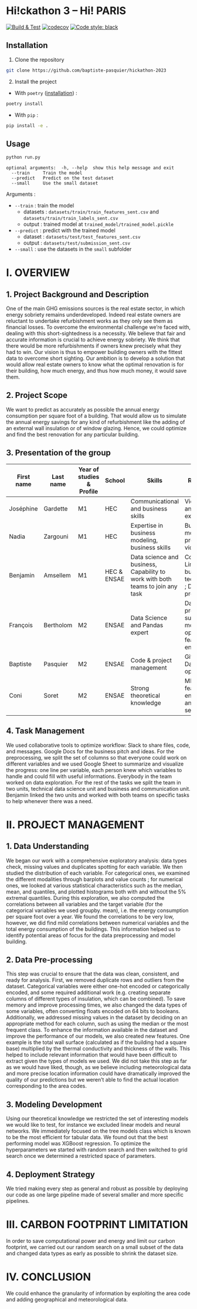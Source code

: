 # Hi!ckathon 3 – Hi! PARIS

[![Build & Test](https://github.com/baptiste-pasquier/hickathon-2023/actions/workflows/main.yml/badge.svg)](https://github.com/baptiste-pasquier/hickathon-2023/actions/workflows/main.yml)
[![codecov](https://codecov.io/github/baptiste-pasquier/hickathon-2023/branch/main/graph/badge.svg)](https://codecov.io/gh/baptiste-pasquier/hickathon-2023)
[![Code style: black](https://img.shields.io/badge/code%20style-black-000000.svg)](https://github.com/psf/black)

## Installation

1. Clone the repository
```bash
git clone https://github.com/baptiste-pasquier/hickathon-2023
```

2. Install the project
- With `poetry` ([installation](https://python-poetry.org/docs/#installation)) :
```bash
poetry install
```
- With `pip` :
```bash
pip install -e .
```

## Usage

```bash
python run.py
```
```
optional arguments:  -h, --help  show this help message and exit
  --train     Train the model
  --predict   Predict on the test dataset
  --small     Use the small dataset
```
Arguments :

- `--train` : train the model
  - datasets : `datasets/train/train_features_sent.csv` and `datasets/train/train_labels_sent.csv`
  - output : trained model at `trained_model/trained_model.pickle`
- `--predict` : predict with the trained model
  - dataset : `datasets/test/test_features_sent.csv`
  - output : `datasets/test/submission_sent.csv`
- `--small` : use the datasets in the `small` subfolder

# I.	OVERVIEW
## 1.	Project Background and Description

One of the main GHG emissions sources is the real estate sector, in which energy sobriety remains underdeveloped. Indeed real estate owners are reluctant to undertake refurbishment works as they only see them as financial losses. To overcome the environmental challenge we’re faced with, dealing with this short-sightedness is a necessity. We believe that fair and accurate information is crucial to achieve energy sobriety. We think that there would be more refurbishments if owners knew precisely what they had to win. Our vision is thus to empower building owners with the fittest data to overcome short sighting. Our ambition is to develop a solution that would allow real estate owners to know what the optimal renovation is for their building, how much energy, and thus how much money, it would save them.

## 2.	Project Scope

We want to predict as accurately as possible the annual energy consumption per square foot of a building. That would allow us to simulate the annual energy savings for any kind of refurbishment like the adding of an external wall insulation or of window glazing. Hence, we could optimize and find the best renovation for any particular building.
## 3.	Presentation of the group

| First name | Last name | Year of studies & Profile | School      | Skills                                                                          | Roles/Tasks                                                            |
| ---------- | --------- | ------------------------- | ----------- | ------------------------------------------------------------------------------- | ---------------------------------------------------------------------- |
| Joséphine  | Gardette  | M1                        | HEC         | Communicational and business skills                                             | Video making and data exploration                                      | Answer |
| Nadia      | Zargouni  | M1                        | HEC         | Expertise in business modeling, business skills                                 | Business model, data preprocessing, video making                       |
| Benjamin   | Amsellem  | M1                        | HEC & ENSAE | Data science and business,  Capability to work with both teams to join any task | Coordinator, Linking business and technical units ; Data preprocessing |
| François   | Bertholom | M2                        | ENSAE       | Data Science and Pandas expert                                                  | Data preprocessing supervisor, model optimization, feature engineering |
| Baptiste   | Pasquier  | M2                        | ENSAE       | Code & project management                                                       | Git lord, Dataset optimization                                         |
| Coni       | Soret     | M2                        | ENSAE       | Strong theoretical knowledge                                                    | ML engineer ; feature engineering and model selection                  |

## 4.	Task Management

We used collaborative tools to optimize workflow: Slack to share files, code, and messages. Google Docs for the business pitch and ideas. For the preprocessing, we split the set of columns so that everyone could work on different variables and we used Google Sheet to summarize and visualize the progress: one line per variable, each person knew which variables to handle and could fill with useful informations.
Everybody in the team worked on data exploration. For the rest of the tasks we split the team in two units, technical data science unit and business and communication unit. Benjamin linked the two units and worked with both teams on specific tasks to help whenever there was a need.

# II.	PROJECT MANAGEMENT
## 1.	Data Understanding

We began our work with a comprehensive exploratory analysis: data types check, missing values and duplicates spotting for each variable. We then studied the distribution of each variable. For categorical ones, we examined the different modalities through barplots and value counts ; for numerical ones, we looked at various statistical characteristics such as the median, mean, and quantiles, and plotted histograms both with and without the 5% extremal quantiles.
During this exploration, we also computed the correlations between all variables and the target variable (for the categorical variables we used groupby. mean), i.e. the energy consumption per square foot over a year. We found the correlations to be very low, however, we did find mild correlations between numerical variables and the total energy consumption of the buildings.
This information helped us to identify potential areas of focus for the data preprocessing and model building.

## 2.	Data Pre-processing

This step was crucial to ensure that the data was clean, consistent, and ready for analysis.
First, we removed duplicate rows and outliers from the dataset. Categorical variables were either one-hot encoded or categorically encoded, and some required additional work (e.g. creating separate columns of different types of insulation, which can be combined). To save memory and improve processing times, we also changed the data types of some variables, often converting floats encoded on 64 bits to booleans.
Additionally, we addressed missing values in the dataset by deciding on an appropriate method for each column, such as using the median or the most frequent class.
To enhance the information available in the dataset and improve the performance of our models, we also created new features. One example is the total wall surface (calculated as if the building had a square base) multiplied by the thermal conductivity and thickness of the walls. This helped to include relevant information that would have been difficult to extract given the types of models we used. We did not take this step as far as we would have liked, though, as we believe including meteorological data and more precise location information could have dramatically improved the quality of our predictions but we weren’t able to find the actual location corresponding to the area codes.

## 3.	Modeling Development

Using our theoretical knowledge we restricted the set of interesting models we would like to test, for instance we excluded linear models and neural networks. We immediately focused on the tree models class which is known to be the most efficient for tabular data. We found out that the best performing model was XGBoost regression. To optimize the hyperparameters we started with random search and then switched to grid search once we determined a restricted space of parameters.

## 4.	 Deployment Strategy

We tried making every step as general and robust as possible by deploying our code as one large pipeline made of several smaller and more specific pipelines.

# III.	CARBON FOOTPRINT LIMITATION

In order to save computational power and energy and limit our carbon footprint, we carried out our random search on a small subset of the data and changed data types as early as possible to shrink the dataset size.

# IV.	CONCLUSION

We could enhance the granularity of information by exploiting the area code and adding geographical and meteorological data.
